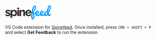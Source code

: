 ![Spinefeed logo](spinefeed-logo.png)

VS Code extension for [Spinefeed](https://github.com/craigshoemaker/spinefeed-function). Once installed, press `CMD + SHIFT + P` and select **Get Feedback** to run the extension.
